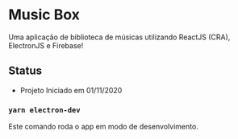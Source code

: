 # Music Box

Uma aplicação de biblioteca de músicas utilizando ReactJS (CRA), ElectronJS e Firebase! 

## Status

- Projeto Iniciado em 01/11/2020

### `yarn electron-dev`

Este comando roda o app em modo de desenvolvimento.
